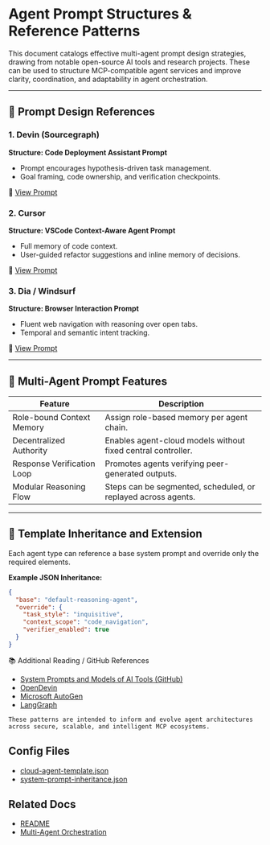 # Agent Prompt Structures & Reference Patterns

This document catalogs effective multi-agent prompt design strategies, drawing from notable open-source AI tools and research projects. These can be used to structure MCP-compatible agent services and improve clarity, coordination, and adaptability in agent orchestration.

---

## 🧠 Prompt Design References

### 1. **Devin (Sourcegraph)**
**Structure: Code Deployment Assistant Prompt**
- Prompt encourages hypothesis-driven task management.
- Goal framing, code ownership, and verification checkpoints.

🔗 [View Prompt](https://github.com/x1xhlol/system-prompts-and-models-of-ai-tools/blob/main/devin-prompts/deployment-prompt.txt)

### 2. **Cursor**
**Structure: VSCode Context-Aware Agent Prompt**
- Full memory of code context.
- User-guided refactor suggestions and inline memory of decisions.

🔗 [View Prompt](https://github.com/x1xhlol/system-prompts-and-models-of-ai-tools/blob/main/cursor-prompts/system-prompt.txt)

### 3. **Dia / Windsurf**
**Structure: Browser Interaction Prompt**
- Fluent web navigation with reasoning over open tabs.
- Temporal and semantic intent tracking.

🔗 [View Prompt](https://github.com/x1xhlol/system-prompts-and-models-of-ai-tools/blob/main/windsurf/windsurf-browser.txt)

---

## 🔧 Multi-Agent Prompt Features

| Feature                     | Description                                                                 |
|----------------------------|-----------------------------------------------------------------------------|
| Role-bound Context Memory  | Assign role-based memory per agent chain.                                  |
| Decentralized Authority    | Enables agent-cloud models without fixed central controller.               |
| Response Verification Loop | Promotes agents verifying peer-generated outputs.                          |
| Modular Reasoning Flow     | Steps can be segmented, scheduled, or replayed across agents.              |

---

## 🧰 Template Inheritance and Extension

Each agent type can reference a base system prompt and override only the required elements.

**Example JSON Inheritance:**

```json
{
  "base": "default-reasoning-agent",
  "override": {
    "task_style": "inquisitive",
    "context_scope": "code_navigation",
    "verifier_enabled": true
  }
}
```

📚 Additional Reading / GitHub References

- [System Prompts and Models of AI Tools (GitHub)](https://github.com/x1xhlol/system-prompts-and-models-of-ai-tools)
- [OpenDevin](https://github.com/sourcegraph/opendevin)
- [Microsoft AutoGen](https://github.com/microsoft/autogen)
- [LangGraph](https://github.com/langflow/langflow)

```text
These patterns are intended to inform and evolve agent architectures across secure, scalable, and intelligent MCP ecosystems.
```

## Config Files

- [cloud-agent-template.json](../../config/cloud-agent-template.json)  
- [system-prompt-inheritance.json](../../config/system-prompt-inheritance.json)

## Related Docs

- [README](../../README.md)  
- [Multi-Agent Orchestration](../multi_agent_orchestration.md)